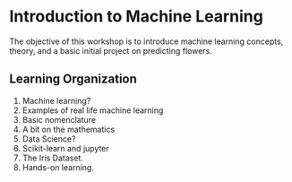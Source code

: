 Introduction to Machine Learning
================================

The objective of this workshop is to introduce machine learning concepts, theory, and a basic initial project on predicting flowers.

Learning Organization
---------------------

1. Machine learning?
2. Examples of real life machine learning
3. Basic nomenclature
4. A bit on the mathematics
5. Data Science?
6. Scikit-learn and jupyter
7. The Iris Dataset.
8. Hands-on learning.
